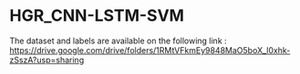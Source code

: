 # HGR_CNN-LSTM-SVM
The dataset and labels are available on the following link : https://drive.google.com/drive/folders/1RMtVFkmEy9848MaO5boX_l0xhk-zSszA?usp=sharing
